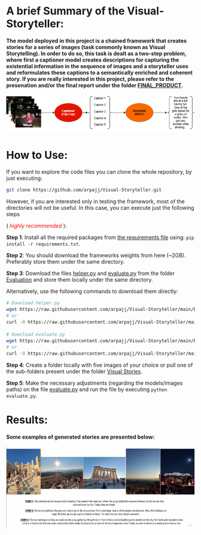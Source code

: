 # A brief Summary of the Visual-Storyteller:

#### The model deployed in this project is a chained framework that creates stories for a series of images (task commonly known as Visual Storytelling). In order to do so, this task is dealt as a two-step problem, where first a captioner model creates descriptions for capturing the existential information in the sequence of images and a storyteller uses and reformulates these captions to a semantically enriched and coherent story. If you are really interested in this project, please refer to the presenation and/or the final report under the folder [FINAL_PRODUCT](./FINAL_PRODUCT).

![My Image](Images/Model_diagram.png)

# How to Use:

If you want to explore the code files you can clone the whole repository, by just executing: 
```bash 
git clone https://github.com/arpajj/Visual-Storyteller.git
```
However, if you are interested only in testing the framework, most of the directories will not be useful. 
In this case, you can execute just the following steps 

(<span style="color:red"> _highly recommended_ </span>):

__Step 1__: Install all the required packages from [the requirements file](./requirements.txt) using: `pip install -r requirements.txt`.

__Step 2__: You should download the frameworks weights from here (~2GB). Preferably store them under the same directory.

__Step 3__: Download the files [helper.py](./Evaluation/helper.py) and [evaluate.py](./Evaluation/evaluate.py) from the folder [Evaluation](./Evaluation) and store them locally under the same directory. 

Alternatively, use the following commands to download them directly:

```bash
# Download helper.py
wget https://raw.githubusercontent.com/arpajj/Visual-Storyteller/main/Evaluation/helper.py
# or
curl -O https://raw.githubusercontent.com/arpajj/Visual-Storyteller/main/Evaluation/helper.py

# Download evaluate.py
wget https://raw.githubusercontent.com/arpajj/Visual-Storyteller/main/Evaluation/evaluate.py
# or
curl -O https://raw.githubusercontent.com/arpajj/Visual-Storyteller/main/Evaluation/evaluate.py
```

__Step 4__: Create a folder locally with five images of your choice or pull one of the sub-folders present under the folder [Visual Stories](https://github.com/arpajj/Visual-Storyteller/tree/main/Visual%20Stories).

__Step 5__: Make the necessary adjustments (regarding the models/images paths) on the file [evaluate.py](./Evaluation/evaluate.py) and run the file by executing `python evaluate.py`.


# Results: 

#### Some examples of generated stories are presented below: 

![My Image](Images/Story_example.png)

